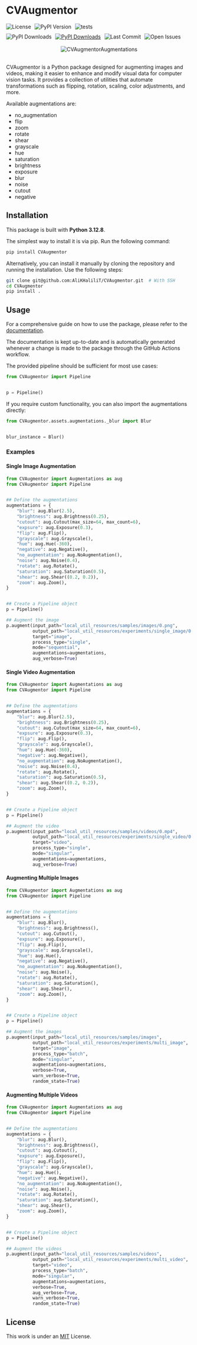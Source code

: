 # CVAugmentor 
<div align="center" style="display: flex; gap: 10px; flex-wrap: wrap; margin-bottom: 10px;">
    <img src="https://img.shields.io/github/license/AliKHaliliT/CVAugmentor" alt="License">
    <img src="https://img.shields.io/pypi/v/CVAugmentor" alt="PyPI Version">
    <img src="https://github.com/AliKHaliliT/CVAugmentor/actions/workflows/tests.yml/badge.svg" alt="tests">
</div>
<div align="center" style="display: flex; gap: 10px; flex-wrap: wrap;">
    <img src="https://img.shields.io/pypi/dm/CVAugmentor" alt="PyPI Downloads">
    <a href="https://pepy.tech/projects/cvaugmentor">
        <img src="https://static.pepy.tech/badge/cvaugmentor" alt="PyPI Downloads">
    </a>
    <img src="https://img.shields.io/github/last-commit/AliKHaliliT/CVAugmentor" alt="Last Commit">
    <img src="https://img.shields.io/github/issues/AliKHaliliT/CVAugmentor" alt="Open Issues">
</div>
<br/>
<div align="center">
  <img src="util_resources/readme/readme.png" alt="CVAugmentorAugmentations">
</div>
<br/>

CVAugmentor is a Python package designed for augmenting images and videos, making it easier to enhance and modify visual data for computer vision tasks. It provides a collection of utilities that automate transformations such as flipping, rotation, scaling, color adjustments, and more.

Available augmentations are:

- no_augmentation
- flip
- zoom
- rotate
- shear
- grayscale
- hue
- saturation
- brightness
- exposure
- blur
- noise
- cutout
- negative

## Installation

This package is built with **Python 3.12.8**.

The simplest way to install it is via pip. Run the following command:
```bash
pip install CVAugmentor
```

Alternatively, you can install it manually by cloning the repository and running the installation. Use the following steps:
```bash
git clone git@github.com:AliKHaliliT/CVAugmentor.git  # With SSH
cd CVAugmentor
pip install .
```
## Usage
For a comprehensive guide on how to use the package, please refer to the [documentation](https://alikhalilit.github.io/CVAugmentor/). 

The documentation is kept up-to-date and is automatically generated whenever a change is made to the package through the GitHub Actions workflow.

The provided pipeline should be sufficient for most use cases:
```python
from CVAugmentor import Pipeline


p = Pipeline()
```

If you require custom functionality, you can also import the augmentations directly:
```python
from CVAugmentor.assets.augmentations._blur import Blur


blur_instance = Blur()
```

### Examples
#### Single Image Augmentation
```python
from CVAugmentor import Augmentations as aug
from CVAugmentor import Pipeline


## Define the augmentations
augmentations = {
    "blur": aug.Blur(2.5),
    "brightness": aug.Brightness(0.25),
    "cutout": aug.Cutout(max_size=64, max_count=6),
    "expsure": aug.Exposure(0.3),
    "flip": aug.Flip(),
    "grayscale": aug.Grayscale(),
    "hue": aug.Hue(-360),
    "negative": aug.Negative(),
    "no_augmentation": aug.NoAugmentation(),
    "noise": aug.Noise(0.4),
    "rotate": aug.Rotate(),
    "saturation": aug.Saturation(0.5),
    "shear": aug.Shear((0.2, 0.2)),
    "zoom": aug.Zoom(),
}


## Create a Pipeline object
p = Pipeline()

## Augment the image
p.augment(input_path="local_util_resources/samples/images/0.png", 
          output_path="local_util_resources/experiments/single_image/0.png", 
          target="image", 
          process_type="single", 
          mode="sequential", 
          augmentations=augmentations, 
          aug_verbose=True)
```

#### Single Video Augmentation
```python
from CVAugmentor import Augmentations as aug
from CVAugmentor import Pipeline


## Define the augmentations
augmentations = {
    "blur": aug.Blur(2.5),
    "brightness": aug.Brightness(0.25),
    "cutout": aug.Cutout(max_size=64, max_count=6),
    "expsure": aug.Exposure(0.3),
    "flip": aug.Flip(),
    "grayscale": aug.Grayscale(),
    "hue": aug.Hue(-360),
    "negative": aug.Negative(),
    "no_augmentation": aug.NoAugmentation(),
    "noise": aug.Noise(0.4),
    "rotate": aug.Rotate(),
    "saturation": aug.Saturation(0.5),
    "shear": aug.Shear((0.2, 0.2)),
    "zoom": aug.Zoom(),
}


## Create a Pipeline object
p = Pipeline()

## Augment the video
p.augment(input_path="local_util_resources/samples/videos/0.mp4", 
          output_path="local_util_resources/experiments/single_video/0.mp4", 
          target="video", 
          process_type="single", 
          mode="singular", 
          augmentations=augmentations, 
          aug_verbose=True)
```

#### Augmenting Multiple Images
```python
from CVAugmentor import Augmentations as aug
from CVAugmentor import Pipeline


## Define the augmentations
augmentations = {
    "blur": aug.Blur(),
    "brightness": aug.Brightness(),
    "cutout": aug.Cutout(),
    "expsure": aug.Exposure(),
    "flip": aug.Flip(),
    "grayscale": aug.Grayscale(),
    "hue": aug.Hue(),
    "negative": aug.Negative(),
    "no_augmentation": aug.NoAugmentation(),
    "noise": aug.Noise(),
    "rotate": aug.Rotate(),
    "saturation": aug.Saturation(),
    "shear": aug.Shear(),
    "zoom": aug.Zoom(),
}


## Create a Pipeline object
p = Pipeline()

## Augment the images
p.augment(input_path="local_util_resources/samples/images", 
          output_path="local_util_resources/experiments/multi_image", 
          target="image", 
          process_type="batch", 
          mode="singular", 
          augmentations=augmentations, 
          verbose=True, 
          warn_verbose=True,
          random_state=True)
```

#### Augmenting Multiple Videos
```python
from CVAugmentor import Augmentations as aug
from CVAugmentor import Pipeline


## Define the augmentations
augmentations = {
    "blur": aug.Blur(),
    "brightness": aug.Brightness(),
    "cutout": aug.Cutout(),
    "expsure": aug.Exposure(),
    "flip": aug.Flip(),
    "grayscale": aug.Grayscale(),
    "hue": aug.Hue(),
    "negative": aug.Negative(),
    "no_augmentation": aug.NoAugmentation(),
    "noise": aug.Noise(),
    "rotate": aug.Rotate(),
    "saturation": aug.Saturation(),
    "shear": aug.Shear(),
    "zoom": aug.Zoom(),
}


## Create a Pipeline object
p = Pipeline()

## Augment the videos
p.augment(input_path="local_util_resources/samples/videos", 
          output_path="local_util_resources/experiments/multi_video", 
          target="video", 
          process_type="batch", 
          mode="singular", 
          augmentations=augmentations, 
          verbose=True, 
          aug_verbose=True,
          warn_verbose=True,
          random_state=True)
```

## License
This work is under an [MIT](https://choosealicense.com/licenses/mit/) License.